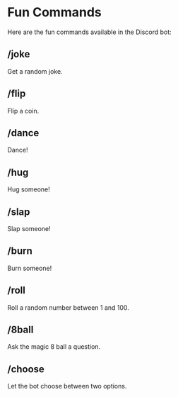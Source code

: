 # Fun Commands

Here are the fun commands available in the Discord bot:

## /joke
Get a random joke.

## /flip
Flip a coin.

## /dance
Dance!

## /hug
Hug someone!

## /slap
Slap someone!

## /burn
Burn someone!

## /roll
Roll a random number between 1 and 100.

## /8ball
Ask the magic 8 ball a question.

## /choose
Let the bot choose between two options.
